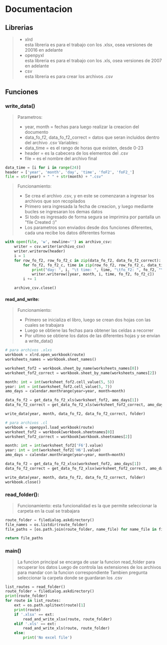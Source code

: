 # Documentacion
## Librerias
> - xlrd<br>
  esta libreria es  para el trabajo con los .xlsx, osea versiones de 20016 en adelante
> - openpyxl<br>
  esta libreria es para el trabajo con los .xls, osea versiones de 2007 en adelante
> - csv<br>
  esta libreria es para crear los archivos .csv

## Funciones
### write_data()
> Parametros:
> - year, month = fechas para luego realizar la creacion del documento
> -  data_fo_f2, data_fo_f2_correct  = datos que seran incluidos dentro del archivo .csv
> Variables:
> - data_time = es el rango de horas que existen, desde 0-23
> - header = es la cabecera de los elementos del .csv
> - file = es el nombre del archivo final
```python
data_time = [i for i in range(24)]
header = ['year', 'month', 'day', 'time', 'foF2', 'foF2_']
file = str(year) + " " + str(month) + ".csv"
```
> Funcionamiento:
> - Se crea el archivo .csv, y en este se comenzaran a ingresar los archivos que son recopilados
> - Primero sera ingresada la fecha de creacion, y luego mediante bucles se ingresaran los demas datos
> - Si todo es ingresado de forma segura se imprimira por pantalla un "file Created :)"
> - Los parametros son enviados desde dos funciones diferentes, cada una  recibe los datos diferentes formas
```python
with open(file, 'w', newline='') as archivo_csv:
    writer = csv.writer(archivo_csv)
    writer.writerow(header)
    i = 1
    for row_fo_f2, row_fo_f2_c in zip(data_fo_f2, data_fo_f2_correct):
        for fo_f2, fo_f2_c, time in zip(row_fo_f2, row_fo_f2_c, data_time):
            print("day: ", i, "\t time: ", time, "\tfo_f2: ", fo_f2, "\tfo_f2_correct: ", fo_f2_c)
            writer.writerow([year, month, i, time, fo_f2, fo_f2_c])
        i += 1

    archivo_csv.close()
```
#### read_and_write:
> Funcionamiento:
> - Primero se inicializa el  libro, luego se crean dos hojas  con las cuales  se  trabajara
> -  Luego se obtiene las fechas  para obtener las celdas a recorrer
> - Por ultimo  se obtiene los datos de  las diferentes  hojas y  se envian a write_data()
```python
# para archivos .xlxs
workbook = xlrd.open_workbook(route)
worksheets_names = workbook.sheet_names()

worksheet_fof2 = workbook.sheet_by_name(worksheets_names[0])
worksheet_fof2_correct = workbook.sheet_by_name(worksheets_names[2])

month: int = int(worksheet_fof2.cell_value(5, 5))
year: int = int(worksheet_fof2.cell_value(5, 7))
amo_days = calendar.monthrange(year=year, month=month)

data_fo_f2 = get_data_fo_f2_xls(worksheet_fof2, amo_days[1])
data_fo_f2_correct = get_data_fo_f2_xls(worksheet_fof2_correct, amo_days[1])

write_data(year, month, data_fo_f2, data_fo_f2_correct, folder)
```
```python
# para archivos .cl
workbook = openpyxl.load_workbook(route)
worksheet_fof2 = workbook[workbook.sheetnames[0]]
worksheet_fof2_correct = workbook[workbook.sheetnames[2]]

month: int = int(worksheet_fof2['F6'].value)
year: int = int(worksheet_fof2['H6'].value)
amo_days = calendar.monthrange(year=year, month=month)

data_fo_f2 = get_data_fo_f2_xlsx(worksheet_fof2, amo_days[1])
data_fo_f2_correct = get_data_fo_f2_xlsx(worksheet_fof2_correct, amo_days[1])

write_data(year, month, data_fo_f2, data_fo_f2_correct, folder)
workbook.close()
```

### read_folder():
> Funcionamiento: esta funcionalidad es la que permite seleccionar la carpeta en la cual se trabajara
```python
route_folder = filedialog.askdirectory()
file_names = os.listdir(route_folder)
file_paths = [os.path.join(route_folder, name_file) for name_file in file_names if os.path.isfile(os.path.join(route_folder, name_file))]

return file_paths
```

### main()
> La funcion principal se encarga de usar la funcion read_folder  para recuperar los datos
> Luego de controla las extensiones de los archivos para mandar con la funcion correspondiente
> Tambien pregunta seleccionar la carpeta donde se guardaran los .csv
```python
list_routes = read_folder()
route_folder = filedialog.askdirectory()
print(route_folder)
for route in list_routes:
    ext = os.path.splitext(route)[1]
    print(route)
    if '.xlsx' == ext:
        read_and_write_xlsx(route, route_folder)
    elif '.xls' == ext:
        read_and_write_xls(route, route_folder)
    else:
        print('No excel file')
```
